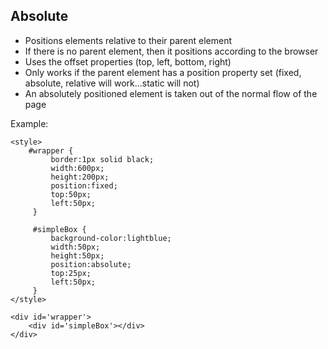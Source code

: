 ## Absolute

* Positions elements relative to their parent element
* If there is no parent element, then it positions according to the browser
* Uses the offset properties (top, left, bottom, right)
* Only works if the parent element has a position property set (fixed, absolute, relative will work...static will not)
* An absolutely positioned element is taken out of the normal flow of the page

Example:

	<style>
	    #wrapper {
			 border:1px solid black;
			 width:600px;
			 height:200px;
			 position:fixed;
			 top:50px;
			 left:50px;
		 }
		 
		 #simpleBox {
			 background-color:lightblue;
			 width:50px;
			 height:50px;
			 position:absolute;
			 top:25px;
			 left:50px;
		 }
	</style>
	    
	<div id='wrapper'>
		<div id='simpleBox'></div>
	</div>
